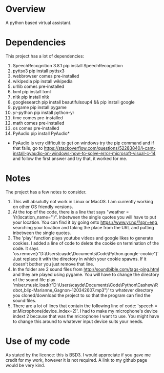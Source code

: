 # Overview
A python based virtual assistant.

# Dependencies
This project has a lot of dependencies:

1. SpeechRecognition 3.8.1  pip install SpeechRecognition
2. pyttsx3  pip install pyttsx3
3. webbrowser comes pre-installed
4. wikipedia  pip install wikipedia
5. urllib comes pre-installed
6. lxml pip install lxml 
7. nltk pip install nltk
8. googlesearch pip install beautifulsoup4 && pip install google
9. pygame pip install pygame
10. yr-python pip install python-yr
11. time  comes pre-installed
12. math  comes pre-installed
13. os  comes pre-installed
14. PyAudio pip install PyAudio*

* PyAudio is very difficult to get on windows try the pip command and if that fails, go to https://stackoverflow.com/questions/52283840/i-cant-install-pyaudio-on-windows-how-to-solve-error-microsoft-visual-c-14 and follow the first answer and try that, it worked for me.

# Notes
The project has a few notes to consider.
1. This will absolutly not work in Linux or MacOS. I am currently working on other OS friendly versions.
2. At the top of the code, there is a line that says "weather = Yr(location_name='')". Inbetween the single quotes you will have to put your location. You can find it by going onto https://www.yr.no/?spr=eng, searching your location and taking the place from the URL and putting inbetween the single quotes.
3. The 'play' function plays youtube videos and google likes to generate cookies. I added a line of code to delete the cookie on termination of the code. It says 'os.remove(r"D:\Users\cayde\Documents\Code\Python\.google-cookie")' Just replace it with the directory in which your cookie spawns. If it doesn't bother you just remove that line.
4. In the folder are 2 sound files from http://soundbible.com/tags-ping.html and they are played using pygame. You will have to change the directory of the sound file play 'mixer.music.load(r"D:\Users\cayde\Documents\Code\Python\Cashew\Robot_blip-Marianne_Gagnon-120342607.mp3")' to whatever directory you cloned/download the project to so that the program can find the sound files.
5. There are a lot of lines that contain the following line of code: 'speech = sr.Microphone(device_index=2)'. I had to make my microphone's device indext 2 because that was the microphone I want to use. You might have to change this around to whatever input device suits your needs.

# Use of my code
As stated by the licence: this is BSD3. I would appreciate if you gave me credit for my work, however it is not required. A link to my github page would be very kind.

